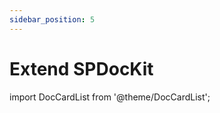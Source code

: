 ```yaml
---
sidebar_position: 5
---
```


# Extend SPDocKit

import DocCardList from '@theme/DocCardList';

<DocCardList />

